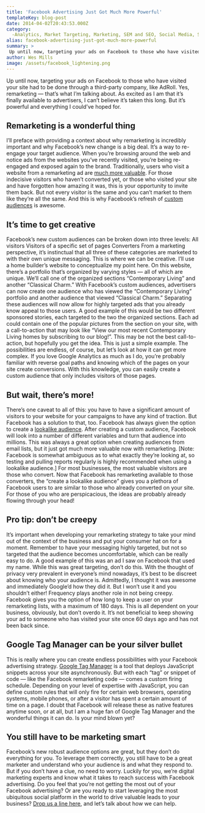 ```yaml
---
title: 'Facebook Advertising Just Got Much More Powerful'
templateKey: blog-post
date: 2014-04-02T20:43:53.000Z
category: 
  -Analytics, Market Targeting, Marketing, SEM and SEO, Social Media, Strategy, Tools of the Trade
alias: facebook-advertising-just-got-much-more-powerful
summary: > 
 Up until now, targeting your ads on Facebook to those who have visited your site had to be done through a third-party company, like AdRoll. Yes, remarketing — that’s what I’m talking about. As excited as I am that it’s finally available to advertisers, I can’t believe it’s taken this long. But it’s powerful and everything I could’ve hoped for.
author: Wes Mills
image: /assets/facebook_lightening.png
---
```


Up until now, targeting your ads on Facebook to those who have visited your site had to be done through a third-party company, like AdRoll. Yes, remarketing — that’s what I’m talking about. As excited as I am that it’s finally available to advertisers, I can’t believe it’s taken this long. But it’s powerful and everything I could’ve hoped for.

Remarketing is a wonderful thing
--------------------------------

I’ll preface with providing a context about why remarketing is incredibly important and why Facebook’s new change is a big deal. It’s a way to re-engage your target audience. When you’re browsing around the web and notice ads from the websites you’ve recently visited, you’re being re-engaged and exposed again to the brand. Traditionally, users who visit a website from a remarketing ad are [much more valuable](http://www.thinkwithgoogle.com/products/remarketing.html). For those indecisive visitors who haven’t converted yet, or those who visited your site and have forgotten how amazing it was, this is your opportunity to invite them back. But not every visitor is the same and you can’t market to them like they’re all the same. And this is why Facebook’s refresh of [custom audiences](https://developers.facebook.com/docs/marketing-api/custom-audience-targeting) is awesome. 

It’s time to get creative
-------------------------

Facebook’s new custom audiences can be broken down into three levels: All visitors Visitors of a specific set of pages Converters From a marketing perspective, it’s instinctual that all three of these categories are marketed to with their own unique messaging. This is where we can be creative. I’ll use a home builder’s website to conceptualize my point here. On this website, there’s a portfolio that’s organized by varying styles — all of which are unique. We’ll call one of the organized sections “Contemporary Living” and another “Classical Charm.” With Facebook’s custom audiences, advertisers can now create one audience who has viewed the “Contemporary Living” portfolio and another audience that viewed “Classical Charm.” Separating these audiences will now allow for highly targeted ads that you already know appeal to those users. A good example of this would be two different sponsored stories, each targeted to the two the organized sections. Each ad could contain one of the popular pictures from the section on your site, with a call-to-action that may look like “View our most recent Contemporary Living homes by subscribing to our blog!”. This may be not the best call-to-action, but hopefully you get the idea. This is just a simple example. The possibilities are endless, of course, but let’s look at how it can get more complex. If you love Google Analytics as much as I do, you’re probably familiar with reverse goal paths and knowing which of the pages on your site create conversions. With this knowledge, you can easily create a custom audience that only includes visitors of those pages.

But wait, there’s more!
-----------------------

There’s one caveat to all of this: you have to have a significant amount of visitors to your website for your campaigns to have any kind of traction. But Facebook has a solution to that, too. Facebook has always given the option to create a [lookalike audience](https://www.facebook.com/help/164749007013531). After creating a custom audience, Facebook will look into a number of different variables and turn that audience into millions. This was always a great option when creating audiences from email lists, but it just got much more valuable now with remarketing. \[Note: Facebook is somewhat ambiguous as to what exactly they’re looking at, so testing and pulling reports regularly is highly recommended when using a lookalike audience.\] For most businesses, the most valuable visitors are those who convert. Now that Facebook has remarketing available to those converters, the “create a lookalike audience” gives you a plethora of Facebook users to are similar to those who already converted on your site. For those of you who are perspicacious, the ideas are probably already flowing through your head!

Pro tip: don’t be creepy
------------------------

It’s important when developing your remarketing strategy to take your mind out of the context of the business and put your consumer hat on for a moment. Remember to have your messaging highly targeted, but not so targeted that the audience becomes uncomfortable, which can be really easy to do. A good example of this was an ad I saw on Facebook that used my name. While this was great targeting, don’t do this. With the thought of privacy very prevalent in everyone’s mind nowadays, it’s best to be discreet about knowing who your audience is. Admittedly, I thought it was awesome and immediately Google’d how they did it. But I won’t use it and you shouldn’t either! Frequency plays another role in not being creepy. Facebook gives you the option of how long to keep a user on your remarketing lists, with a maximum of 180 days. This is all dependent on your business, obviously, but don’t overdo it. It’s not beneficial to keep showing your ad to someone who has visited your site once 60 days ago and has not been back since. 

Google Tag Manager can be your silver bullet
--------------------------------------------

This is really where you can create endless possibilities with your Facebook advertising strategy. [Google Tag Manager](https://www.google.com/tagmanager/faq.html) is a tool that deploys JavaScript snippets across your site asynchronously. But with each “tag” or snippet of code — like the Facebook remarketing code — comes a custom firing schedule. Depending on your level of expertise with JavaScript, you can define custom rules that will only fire for certain web browsers, operating systems, mobile phones, or after a visitor has spent a certain amount of time on a page. I doubt that Facebook will release these as native features anytime soon, or at all, but I am a huge fan of Google Tag Manager and the wonderful things it can do. Is your mind blown yet?

You still have to be marketing smart
------------------------------------

Facebook’s new robust audience options are great, but they don’t do everything for you. To leverage them correctly, you still have to be a great marketer and understand who your audience is and what they respond to. But if you don’t have a clue, no need to worry. Luckily for you, we’re digital marketing experts and know what it takes to reach success with Facebook advertising. Do you feel that you’re not getting the most out of your Facebook advertising? Or are you ready to start leveraging the most ubiquitous social platform in the world to drive valuable leads to your business? [Drop us a line here](/contact), and let’s talk about how we can help.